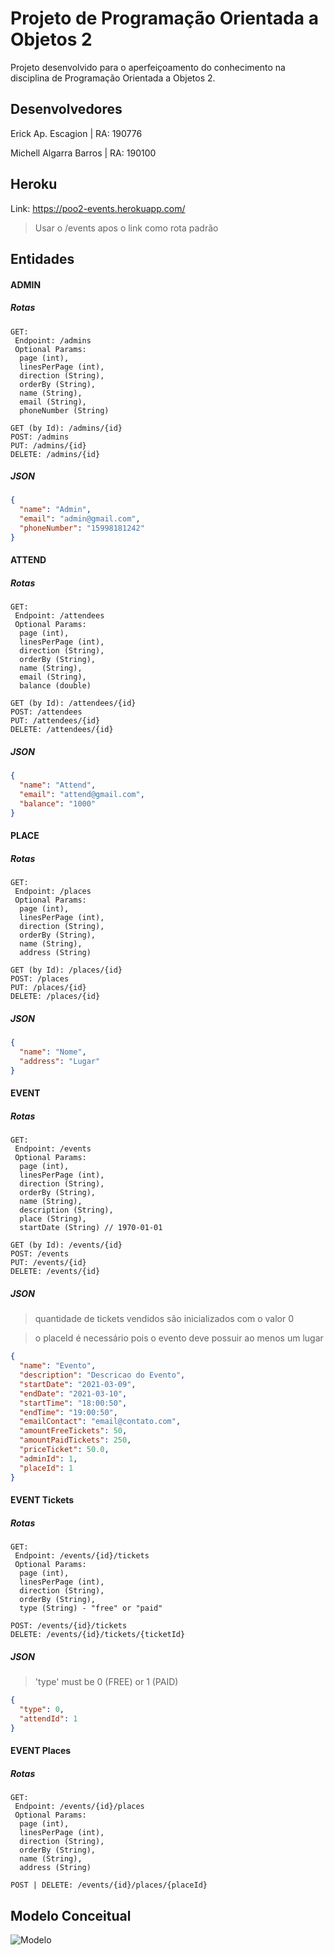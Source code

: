 # Projeto de Programação Orientada a Objetos 2

Projeto desenvolvido para o aperfeiçoamento do conhecimento na disciplina de Programação Orientada a Objetos 2.

## Desenvolvedores
<p>Erick Ap. Escagion | RA: 190776
<p>Michell Algarra Barros | RA: 190100

## Heroku
Link: https://poo2-events.herokuapp.com/

> Usar o /events apos o link como rota padrão

## Entidades
#### ADMIN
##### Rotas
```
GET:
 Endpoint: /admins
 Optional Params:
  page (int),
  linesPerPage (int),
  direction (String),
  orderBy (String),
  name (String),
  email (String),
  phoneNumber (String)

GET (by Id): /admins/{id}
POST: /admins
PUT: /admins/{id}
DELETE: /admins/{id}
```

##### JSON
```json
{
  "name": "Admin",
  "email": "admin@gmail.com",
  "phoneNumber": "15998181242"
}
```
 
#### ATTEND
##### Rotas
```
GET:
 Endpoint: /attendees
 Optional Params:
  page (int),
  linesPerPage (int),
  direction (String),
  orderBy (String),
  name (String),
  email (String),
  balance (double)

GET (by Id): /attendees/{id}
POST: /attendees
PUT: /attendees/{id}
DELETE: /attendees/{id}
```

##### JSON
```json
{
  "name": "Attend",
  "email": "attend@gmail.com",
  "balance": "1000"
}
```
 
#### PLACE
##### Rotas
```
GET:
 Endpoint: /places
 Optional Params:
  page (int),
  linesPerPage (int),
  direction (String),
  orderBy (String),
  name (String),
  address (String)

GET (by Id): /places/{id}
POST: /places
PUT: /places/{id}
DELETE: /places/{id}
```

##### JSON
```json
{ 
  "name": "Nome",
  "address": "Lugar"
}
```

#### EVENT
##### Rotas
```
GET:
 Endpoint: /events
 Optional Params:
  page (int),
  linesPerPage (int),
  direction (String),
  orderBy (String),
  name (String),
  description (String),
  place (String),
  startDate (String) // 1970-01-01

GET (by Id): /events/{id}
POST: /events
PUT: /events/{id}
DELETE: /events/{id}
```

##### JSON
 
> quantidade de tickets vendidos são inicializados com o valor 0

> o placeId é necessário pois o evento deve possuir ao menos um lugar
 
```json
{
  "name": "Evento",
  "description": "Descricao do Evento",
  "startDate": "2021-03-09",
  "endDate": "2021-03-10",
  "startTime": "18:00:50",
  "endTime": "19:00:50",
  "emailContact": "email@contato.com",
  "amountFreeTickets": 50,
  "amountPaidTickets": 250,
  "priceTicket": 50.0,
  "adminId": 1,
  "placeId": 1
}
```
 
#### EVENT Tickets
##### Rotas
```
GET:
 Endpoint: /events/{id}/tickets
 Optional Params:
  page (int),
  linesPerPage (int),
  direction (String),
  orderBy (String),
  type (String) - "free" or "paid"

POST: /events/{id}/tickets
DELETE: /events/{id}/tickets/{ticketId}
```

##### JSON
 
> 'type' must be 0 (FREE) or 1 (PAID)
 
```json
{
  "type": 0,
  "attendId": 1
}
```
 
#### EVENT Places
##### Rotas
```
GET:
 Endpoint: /events/{id}/places
 Optional Params:
  page (int),
  linesPerPage (int),
  direction (String),
  orderBy (String),
  name (String),
  address (String)

POST | DELETE: /events/{id}/places/{placeId}
```

## Modelo Conceitual
<img src="https://user-images.githubusercontent.com/55297869/119226076-e526dc00-badd-11eb-9832-50f42054251d.png" alt="Modelo"/>
